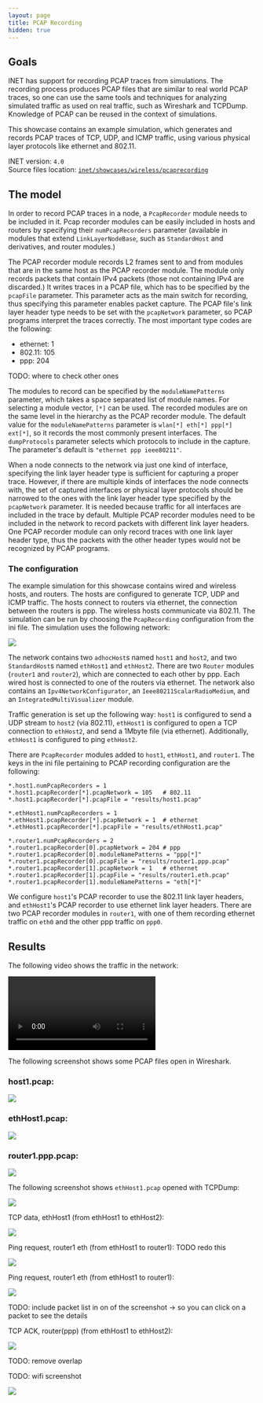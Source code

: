 ```yaml
---
layout: page
title: PCAP Recording
hidden: true
---
```


## Goals

INET has support for recording PCAP traces from simulations. The recording
process produces PCAP files that are similar to real world PCAP traces,
so one can use the same tools and techniques for analyzing simulated traffic as used on real traffic, such as Wireshark and TCPDump. Knowledge of PCAP can be reused in the context of simulations.

This showcase contains an example simulation, which generates and records PCAP traces of TCP, UDP, and ICMP
traffic, using various physical layer protocols like ethernet and 802.11.

INET version: `4.0`<br>
Source files location: <a href="https://github.com/inet-framework/inet-showcases/tree/master/wireless/pcaprecording" target="_blank">`inet/showcases/wireless/pcaprecording`</a>

## The model

In order to record PCAP traces in a node, a `PcapRecorder` module needs to be included in it.
Pcap recorder modules can be easily included in hosts and routers by specifying their `numPcapRecorders` parameter (available in modules that extend `LinkLayerNodeBase`, such as  `StandardHost` and derivatives, and router modules.)

The PCAP recorder module records L2 frames sent to and from modules that are in the same host as the PCAP recorder module.
The module only records packets that contain IPv4 packets (those not containing IPv4 are discarded.) It writes traces in a PCAP file, which has to be specified by the `pcapFile` parameter.
This parameter acts as the main switch for recording, thus specifying this parameter enables packet capture. <!--The pcap recorder module also creates TCPDump-like output on the module log, if the `verbose` parameter is set to `true`. TODO: enable when its working-->
The PCAP file's link layer header type needs to be set with the `pcapNetwork` parameter, so PCAP programs interpret the traces correctly. The most important type codes are the following:

- ethernet: 1
- 802.11: 105
- ppp: 204

TODO: where to check other ones

The modules to record can be specified by the `moduleNamePatterns` parameter, which takes
a space separated list of module names. For selecting a module vector, `[*]` can be used. The recorded modules are on the same level in the hierarchy as the PCAP recorder module. The default value for the `moduleNamePatterns` parameter is `wlan[*] eth[*] ppp[*] ext[*]`, so it records the most commonly present interfaces.
The `dumpProtocols` parameter selects which protocols to include in the capture. The parameter's default is `"ethernet ppp ieee80211"`.

When a node connects to the network via just one kind of interface, specifying the link layer header type is sufficient for capturing a proper trace. However, if there are multiple kinds of interfaces the node connects with, the set of captured interfaces or physical layer protocols should be narrowed to the ones with the link layer header type specified by the `pcapNetwork` parameter. It is needed because traffic for all interfaces are included in the trace by default.
Multiple PCAP recorder modules need to be included in the network to record packets with different link layer headers. One PCAP recorder module can only record traces with one link layer header type, thus the packets with the other header types would not be recognized by PCAP programs.

### The configuration

The example simulation for this showcase contains wired and wireless hosts, and routers.
The hosts are configured to generate TCP, UDP and ICMP traffic. The hosts connect to routers
via ethernet, the connection between the routers is ppp. The wireless hosts communicate via 802.11.
The simulation can be run by choosing the `PcapRecording` configuration from the ini file.
The simulation uses the following network:

<img class="screen" src="network2.png">

The network contains two `adhocHost`s named `host1` and `host2`, and two `StandardHost`s named `ethHost1` and `ethHost2`. There are two `Router` modules (`router1` and `router2`), which are connected to each other by ppp. Each wired host is connected to one of the routers via ethernet.
The network also contains an `Ipv4NetworkConfigurator`, an `Ieee80211ScalarRadioMedium`, and an `IntegratedMultiVisualizer` module.

Traffic generation is set up the following way: `host1` is configured to send a UDP stream to `host2` (via 802.11), `ethHost1` is configured to open a TCP connection to `ethHost2`, and send a 1Mbyte file (via ethernet). Additionally, `ethHost1` is configured to ping `ethHost2`.

There are `PcapRecorder` modules added to `host1`, `ethHost1`, and `router1`. The keys in the ini file pertaining to PCAP recording configuration are the following:

```
*.host1.numPcapRecorders = 1
*.host1.pcapRecorder[*].pcapNetwork = 105	# 802.11
*.host1.pcapRecorder[*].pcapFile = "results/host1.pcap"

*.ethHost1.numPcapRecorders = 1
*.ethHost1.pcapRecorder[*].pcapNetwork = 1	# ethernet
*.ethHost1.pcapRecorder[*].pcapFile = "results/ethHost1.pcap"

*.router1.numPcapRecorders = 2
*.router1.pcapRecorder[0].pcapNetwork = 204	# ppp
*.router1.pcapRecorder[0].moduleNamePatterns = "ppp[*]"
*.router1.pcapRecorder[0].pcapFile = "results/router1.ppp.pcap"
*.router1.pcapRecorder[1].pcapNetwork = 1	# ethernet
*.router1.pcapRecorder[1].pcapFile = "results/router1.eth.pcap"
*.router1.pcapRecorder[1].moduleNamePatterns = "eth[*]"
```

We configure `host1`'s PCAP recorder to use the 802.11 link layer headers, and `ethHost1`'s PCAP recorder to use ethernet link layer headers. There are two PCAP recorder modules in `router1`, with one of them recording ethernet traffic on `eth0` and the other ppp traffic on `ppp0`.
<!--Since `router1` has two different kinds of interfaces (eth and ppp), both of them can only be recorded using two pcap recorder modules, each set to the appropriate link layer header type. The `moduleNamePatterns` parameter is set to match the link layer header type, so only those packets are recorded. Otherwise, there would be packets that cant be made sense of by the pcap progams. TODO: not needed-->

## Results

The following video shows the traffic in the network:

<video autoplay loop controls src="pcap1.mp4" onclick="this.paused ? this.play() : this.pause();"></video>
<!--internal video recording, playback speed 1, no animation speed, run until first sendTimer (t=0.002), step, stop at about 10.5 seconds simulation time-->

The following screenshot shows some PCAP files open in Wireshark.

### host1.pcap:

<img class="screen" src="wifi.png" onclick="imageFullSizeZoom(this);" style="cursor:zoom-in">

### ethHost1.pcap:

<img class="screen" src="ethHost1.png" onclick="imageFullSizeZoom(this);" style="cursor:zoom-in">

### router1.ppp.pcap:

<img class="screen" src="ppp.png" onclick="imageFullSizeZoom(this);" style="cursor:zoom-in">

The following screenshot shows `ethHost1.pcap` opened with TCPDump:

<img class="screen" src="tcpdump.png" onclick="imageFullSizeZoom(this);" style="cursor:zoom-in">

TCP data, ethHost1 (from ethHost1 to ethHost2):

<img class="screen" src="ethHost9.png" onclick="imageFullSizeZoom(this);" style="cursor:zoom-in">

Ping request, router1 eth (from ethHost1 to router1): TODO redo this

<img class="screen" src="routerEth1.png" onclick="imageFullSizeZoom(this);" style="cursor:zoom-in">

Ping request, router1 eth (from ethHost1 to router1):

<img class="screen" src="routerEth2_2.png" onclick="imageFullSizeZoom(this);" style="cursor:zoom-in">

TODO: include packet list in on of the screenshot -> so you can click on a packet to see the details

TCP ACK, router(ppp) (from ethHost1 to ethHost2):

<img class="screen" src="routerPPP3.png" onclick="imageFullSizeZoom(this);" style="cursor:zoom-in">

TODO: remove overlap

TODO: wifi screenshot

<img class="screen" src="wifi4.png" onclick="imageFullSizeZoom(this);" style="cursor:zoom-in">
